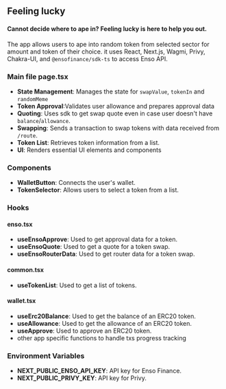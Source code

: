 ## Feeling lucky

#### Cannot decide where to ape in? Feeling lucky is here to help you out.

The app allows users to ape into random token from selected sector for amount and token of their choice.
it uses React, Next.js, Wagmi, Privy, Chakra-UI, and `@ensofinance/sdk-ts` to access Enso API.

### Main file page.tsx

- **State Management**: Manages the state for `swapValue`, `tokenIn` and `randomMeme`
- **Token Approval**:Validates user allowance and prepares approval data
- **Quoting**: Uses sdk to get swap quote even in case user doesn't have `balance`/`allowance`.
- **Swapping**: Sends a transaction to swap tokens with data received from `/route`.
- **Token List**: Retrieves token information from a list.
- **UI**: Renders essential UI elements and components

### Components

- **WalletButton**: Connects the user's wallet.
- **TokenSelector**: Allows users to select a token from a list.

### Hooks

#### enso.tsx

- **useEnsoApprove**: Used to get approval data for a token.
- **useEnsoQuote**: Used to get a quote for a token swap.
- **useEnsoRouterData**: Used to get router data for a token swap.

#### common.tsx

- **useTokenList**: Used to get a list of tokens.

#### wallet.tsx

- **useErc20Balance**: Used to get the balance of an ERC20 token.
- **useAllowance**: Used to get the allowance of an ERC20 token.
- **useApprove**: Used to approve an ERC20 token.
- other app specific functions to handle txs progress tracking

### Environment Variables

- **NEXT_PUBLIC_ENSO_API_KEY**: API key for Enso Finance.
- **NEXT_PUBLIC_PRIVY_KEY**: API key for Privy.
